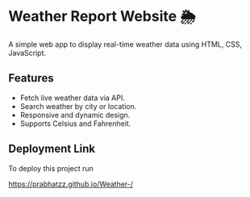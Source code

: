 
# Weather Report Website 🌦️

A simple web app to display real-time weather data using HTML, CSS, JavaScript.


## Features

- Fetch live weather data via API.
- Search weather by city or location.
- Responsive and dynamic design.
- Supports Celsius and Fahrenheit.


## Deployment Link

To deploy this project run


https://prabhatzz.github.io/Weather-/


